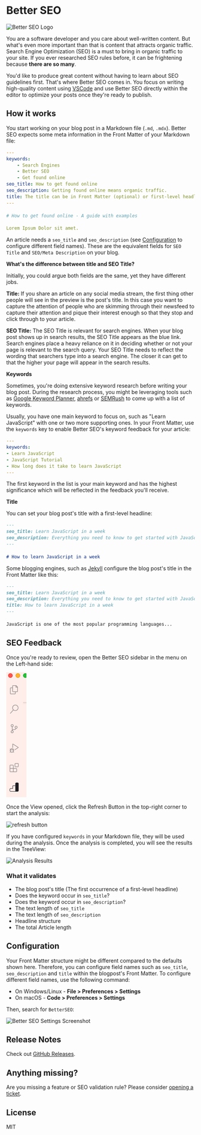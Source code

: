 # Better SEO

![Better SEO Logo](https://raw.githubusercontent.com/schultyy/better-seo/main/resources/better_seo.png)

You are a software developer and you care about well-written content. But what's even more important than that is content that attracts organic traffic.
Search Engine Optimization (SEO) is a must to bring in organic traffic to your site. If you ever researched SEO rules before, it can be frightening because **there are so many**.

You'd like to produce great content without having to learn about SEO guidelines first. That's where Better SEO comes in. You focus on writing high-quality content using [VSCode](https://code.visualstudio.com/) and use Better SEO directly within the editor to optimize your posts once they're ready to publish.

## How it works

You start working on your blog post in a Markdown file (`.md`, `.mdx`). Better SEO expects some meta information in the Front Matter of your Markdown file:

```yaml
---
keywords:
    - Search Engines
    - Better SEO
    - Get found online
seo_title: How to get found online
seo_description: Getting found online means organic traffic.
title: The title can be in Front Matter (optional) or first-level headline (default)
---

# How to get found online - A guide with examples

Lorem Ipsum Dolor sit amet.
```

An article needs a `seo_title` and `seo_description` (see [Configuration](#configuration) to configure different field names). These are the equivalent fields for `SEO Title` and `SEO/Meta Description` on your blog.

**What's the difference between title and SEO Title?**

Initially, you could argue both fields are the same, yet they have different jobs.

**Title:** If you share an article on any social media stream, the first thing other people will see in the preview is the post's title.
In this case you want to capture the attention of people who are skimming through their newsfeed to capture their attention and pique their interest enough so that they stop and click through to your article.

**SEO Title:** The SEO Title is relevant for search engines. When your blog post shows up in search results, the SEO Title appears as the blue link. Search engines place a heavy reliance on it in deciding whether or not your page is relevant to the search query.
Your SEO Title needs to reflect the wording that searchers type into a search engine. The closer it can get to that the higher your page will appear in the search results.

**Keywords**

Sometimes, you're doing extensive keyword research before writing your blog post. During the research process, you might be leveraging tools such as [Google Keyword Planner](https://ads.google.com/home/tools/keyword-planner/), [ahrefs](ahrefs.com) or [SEMRush](https://www.semrush.com/) to come up with a list of keywords.

Usually, you have one main keyword to focus on, such as "Learn JavaScript" with one or two more supporting ones. In your Front Matter, use the `keywords` key to enable Better SEO's keyword feedback for your article:

```yaml
---
keywords:
- Learn JavaScript
- JavaScript Tutorial
- How long does it take to learn JavaScript
---
```

The first keyword in the list is your main keyword and has the highest significance which will be reflected in the feedback you'll receive.

**Title**

You can set your blog post's title with a first-level headline:

```markdown
---
seo_title: Learn JavaScript in a week
seo_description: Everything you need to know to get started with JavaScript quickly
---

# How to learn JavaScript in a week
```

Some blogging engines, such as [Jekyll](https://jekyllrb.com/) configure the blog post's title in the Front Matter like this:

```markdown
---
seo_title: Learn JavaScript in a week
seo_description: Everything you need to know to get started with JavaScript quickly
title: How to learn JavaScript in a week
---

JavaScript is one of the most popular programming languages...
```

## SEO Feedback

Once you're ready to review, open the Better SEO sidebar in the menu on the Left-hand side:

![Better SEO in the Sidebar](https://raw.githubusercontent.com/schultyy/better-seo/35987c419133382d554e3e28ac4bd24e14011f7d/resources/sidebar.png)

Once the View opened, click the Refresh Button in the top-right corner to start the analysis:

![refresh button](https://raw.githubusercontent.com/schultyy/better-seo/35987c419133382d554e3e28ac4bd24e14011f7d/resources/refresh_button.png)

If you have configured `keywords` in your Markdown file, they will be used during the analysis. Once the analysis is completed, you will see the results in the TreeView:

![Analysis Results](https://raw.githubusercontent.com/schultyy/better-seo/35987c419133382d554e3e28ac4bd24e14011f7d/resources/analysis_results.png)

### What it validates

- The blog post's title (The first occurrence of a first-level headline)
- Does the keyword occur in `seo_title`?
- Does the keyword occur in `seo_description`?
- The text length of `seo_title`
- The text length of `seo_description`
- Headline structure
- The total Article length

## Configuration

Your Front Matter structure might be different compared to the defaults shown here. Therefore, you can configure field names such as  `seo_title`, `seo_description` and `title` within the blogpost's Front Matter. To configure different field names, use the following command:

- On Windows/Linux - __File > Preferences > Settings__
- On macOS - __Code > Preferences > Settings__

Then, search for `BetterSEO`:

![Better SEO Settings Screenshot](https://raw.githubusercontent.com/schultyy/better-seo/35987c419133382d554e3e28ac4bd24e14011f7d/resources/settings_screenshot.png)

## Release Notes

Check out [GitHub Releases](https://github.com/schultyy/better-seo/releases).

## Anything missing?

Are you missing a feature or SEO validation rule? Please consider [opening a ticket](https://github.com/schultyy/better-seo/issues/new).

## License

MIT

